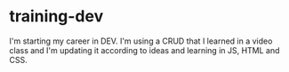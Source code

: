 # training-dev
I'm starting my career in DEV. I'm using a CRUD that I learned in a video class and I'm updating it according to ideas and learning in JS, HTML and CSS.
